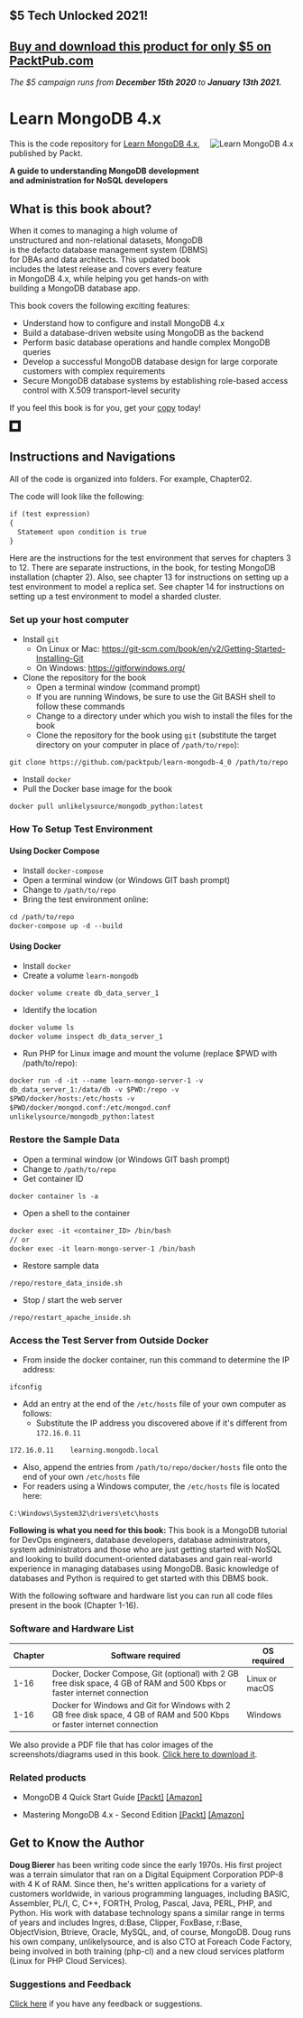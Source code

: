 ## $5 Tech Unlocked 2021!
[Buy and download this product for only $5 on PacktPub.com](https://www.packtpub.com/)
-----
*The $5 campaign         runs from __December 15th 2020__ to __January 13th 2021.__*

# 	Learn MongoDB 4.x

<a href="https://www.packtpub.com/product/learn-mongodb-4-x/9781789619386?utm_source=github&utm_medium=repository&utm_campaign=9781789619386"><img src="https://static.packt-cdn.com/products/9781789619386/cover/smaller" alt="Learn MongoDB 4.x" height="256px" align="right"></a>

This is the code repository for [Learn MongoDB 4.x](https://www.packtpub.com/product/learn-mongodb-4-x/9781789619386?utm_source=github&utm_medium=repository&utm_campaign=9781789619386), published by Packt.

**A guide to understanding MongoDB development and administration for NoSQL developers**

## What is this book about?
When it comes to managing a high volume of unstructured and non-relational datasets, MongoDB is the defacto database management system (DBMS) for DBAs and data architects. This updated book includes the latest release and covers every feature in MongoDB 4.x, while helping you get hands-on with building a MongoDB database app.

This book covers the following exciting features: 
* Understand how to configure and install MongoDB 4.x
* Build a database-driven website using MongoDB as the backend
* Perform basic database operations and handle complex MongoDB queries
* Develop a successful MongoDB database design for large corporate customers with complex requirements
* Secure MongoDB database systems by establishing role-based access control with X.509 transport-level security

If you feel this book is for you, get your [copy](https://www.amazon.com/dp/1789619386) today!

<a href="https://www.packtpub.com/?utm_source=github&utm_medium=banner&utm_campaign=GitHubBanner"><img src="https://raw.githubusercontent.com/PacktPublishing/GitHub/master/GitHub.png" alt="https://www.packtpub.com/" border="5" /></a>

## Instructions and Navigations
All of the code is organized into folders. For example, Chapter02.

The code will look like the following:
```
if (test expression)
{
  Statement upon condition is true
}
```
Here are the instructions for the test environment that serves for chapters 3 to 12. There are separate instructions, in the book, for testing MongoDB installation (chapter 2). Also, see chapter 13 for instructions on setting up a test environment to model a replica set. See chapter 14 for instructions on setting up a test environment to model a sharded cluster.

### Set up your host computer
* Install `git`
  * On Linux or Mac: https://git-scm.com/book/en/v2/Getting-Started-Installing-Git
  * On Windows: https://gitforwindows.org/
* Clone the repository for the book
  * Open a terminal window (command prompt)
  * If you are running Windows, be sure to use the Git BASH shell to follow these commands
  * Change to a directory under which you wish to install the files for the book
  * Clone the repository for the book using `git` (substitute the target directory on your computer in place of `/path/to/repo`):
```
git clone https://github.com/packtpub/learn-mongodb-4_0 /path/to/repo
```
* Install `docker`
* Pull the Docker base image for the book
```
docker pull unlikelysource/mongodb_python:latest
```


### How To Setup Test Environment
#### Using Docker Compose
* Install `docker-compose`
* Open a terminal window (or Windows GIT bash prompt)
* Change to `/path/to/repo`
* Bring the test environment online:
```
cd /path/to/repo
docker-compose up -d --build
```

#### Using Docker
* Install `docker`
* Create a volume `learn-mongodb`
```
docker volume create db_data_server_1
```
* Identify the location
```
docker volume ls
docker volume inspect db_data_server_1
```
* Run PHP for Linux image and mount the volume (replace $PWD with /path/to/repo):
```
docker run -d -it --name learn-mongo-server-1 -v db_data_server_1:/data/db -v $PWD:/repo -v $PWD/docker/hosts:/etc/hosts -v $PWD/docker/mongod.conf:/etc/mongod.conf unlikelysource/mongodb_python:latest
```

### Restore the Sample Data
* Open a terminal window (or Windows GIT bash prompt)
* Change to `/path/to/repo`
* Get container ID
```
docker container ls -a
```
* Open a shell to the container
```
docker exec -it <container_ID> /bin/bash
// or
docker exec -it learn-mongo-server-1 /bin/bash
```
* Restore sample data
```
/repo/restore_data_inside.sh
```
* Stop / start the web server
```
/repo/restart_apache_inside.sh
```

### Access the Test Server from Outside Docker
* From inside the docker container, run this command to determine the IP address:
```
ifconfig
```
* Add an entry at the end of the `/etc/hosts` file of your own computer as follows:
  * Substitute the IP address you discovered above if it's different from `172.16.0.11`
```
172.16.0.11    learning.mongodb.local
```
* Also, append the entries from `/path/to/repo/docker/hosts` file onto the end of your own `/etc/hosts` file
* For readers using a Windows computer, the `/etc/hosts` file is located here:
```
C:\Windows\System32\drivers\etc\hosts
```

**Following is what you need for this book:**
This book is a MongoDB tutorial for DevOps engineers, database developers, database administrators, system administrators and those who are just getting started with NoSQL and looking to build document-oriented databases and gain real-world experience in managing databases using MongoDB. Basic knowledge of databases and Python is required to get started with this DBMS book.

With the following software and hardware list you can run all code files present in the book (Chapter 1-16).

### Software and Hardware List

| Chapter  | Software required                                                                                                       | OS required    |
| -------- | ------------------------------------------------------------------------------------------------------------------------| ---------------|
| 1-16     | Docker, Docker Compose, Git (optional) with 2 GB free disk space, 4 GB of RAM and 500 Kbps or faster internet connection| Linux or macOS |
| 1-16     | Docker for Windows and Git for Windows with 2 GB free disk space, 4 GB of RAM and 500 Kbps or faster internet connection| Windows        |



We also provide a PDF file that has color images of the screenshots/diagrams used in this book. [Click here to download it](http://www.packtpub.com/sites/default/files/downloads/9781789619386_ColorImages.pdf).

### Related products <Other books you may enjoy>
* MongoDB 4 Quick Start Guide [[Packt]](https://www.packtpub.com/product/mongodb-4-quick-start-guide/9781789343533?utm_source=github&utm_medium=repository&utm_campaign=9781789343533) [[Amazon]](https://www.amazon.com/dp/1789343534)

* Mastering MongoDB 4.x - Second Edition [[Packt]](https://www.packtpub.com/product/mastering-mongodb-4-x-second-edition/9781789617870?utm_source=github&utm_medium=repository&utm_campaign=9781789617870) [[Amazon]](https://www.amazon.com/dp/1789617871)

## Get to Know the Author
**Doug Bierer** has been writing code since the early 1970s. His first project was a terrain simulator that ran on a Digital Equipment Corporation PDP-8 with 4 K of RAM. Since then, he's written applications for a variety of customers worldwide, in various programming languages, including BASIC, Assembler, PL/I, C, C++, FORTH, Prolog, Pascal, Java, PERL, PHP, and Python. His work with database technology spans a similar range in terms of years and includes Ingres, d:Base, Clipper, FoxBase, r:Base, ObjectVision, Btrieve, Oracle, MySQL, and, of course, MongoDB. Doug runs his own company, unlikelysource, and is also CTO at Foreach Code Factory, being involved in both training (php-cl) and a new cloud services platform (Linux for PHP Cloud Services).

### Suggestions and Feedback
[Click here](https://docs.google.com/forms/d/e/1FAIpQLSdy7dATC6QmEL81FIUuymZ0Wy9vH1jHkvpY57OiMeKGqib_Ow/viewform) if you have any feedback or suggestions.





